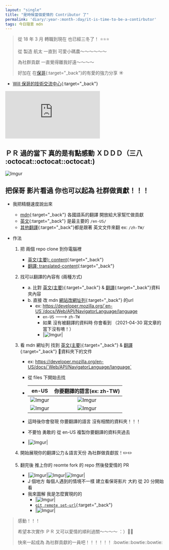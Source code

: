 ```yaml
---
layout: "single"
title: "是時候當個愛情的 Contributor 了"
permalink: 'diary/:year-:month-:day/it-is-time-to-be-a-contirbutor'
tags: 今日隨意 mdn
---
```


> 從 18 年 3 月 轉職到現在 也已經三冬了！ :star::star::star:
>
> 從 製造 航太 一直到 可愛小碼農～～～～～～ 
>
> 為社群貢獻 一直覺得離我好遠～～～～
>
> 好加在 在[保哥](https://blog.miniasp.com/){:target="_back"}的有愛的強力分享 :sunny:


- [Will 保哥的技術交流中心](https://www.facebook.com/will.fans/){:target="_back"}
<iframe src="https://www.facebook.com/plugins/video.php?height=314&href=https%3A%2F%2Fwww.facebook.com%2Fwill.fans%2Fvideos%2F299499448358373%2F&show_text=false&width=560" style="border:none;overflow:hidden" scrolling="no" frameborder="0" allowfullscreen="true" allow="autoplay; clipboard-write; encrypted-media; picture-in-picture; web-share" allowFullScreen="true"></iframe>

## ＰＲ 過的當下 真的是有點感動 ＸＤＤＤ（三八 :octocat::octocat::octocat:)
![Imgur](https://i.imgur.com/AmHhgoZ.png)


## 把保哥 影片看過 你也可以起為 社群做貢獻！！！

- 我把精髓速度說出來
   - [mdn](https://developer.mozilla.org/en-US/){:target="_back"} 各國語系的翻譯 開放給大家幫忙做貢獻
   - [英文](https://github.com/mdn/content){:target="_back"} 是最主要的 `/en-US/`
   - [其他翻譯](https://github.com/mdn/translated-content){:target="_back"}都是跟著 英文文件來翻 ex: `/zh-TW/`

- 作法
   1. 把 兩個 repo clone 到你電腦裡
      - [英文(主要): content](https://github.com/mdn/content){:target="_back"} 
      - [翻譯: translated-content](https://github.com/mdn/translated-content){:target="_back"}
   2. 找可以翻譯的內容有 (兩種方式)
      - a. 比對 [英文(主要)](https://github.com/mdn/content){:target="_back"} & [翻譯](https://github.com/mdn/translated-content){:target="_back"}資料夾內容
      - b. 直接 改 mdn [網站改網址列](https://developer.mozilla.org/en-US/docs/Web/API/NavigatorLanguage/language){:target="_back"} 的url
         - ex: https://developer.mozilla.org/`en-US`/docs/Web/API/NavigatorLanguage/language  
            - `en-US` ---> `zh-TW` 
            - 如果 沒有被翻譯的資料時 你會看到 （2021-04-30 寫文章的當下沒有唷！）
            - |![Imgur](https://i.imgur.com/MTLf5Sp.png)|

   3. 看 mdn 網址列 找到 [英文(主要)](https://github.com/mdn/content){:target="_back"} & [翻譯](https://github.com/mdn/translated-content){:target="_back"} 資料夾下的文件
      - ex: https://developer.mozilla.org/en-US/docs/`Web/API/NavigatorLanguage/language`
      - 從 files 下開始去找
      - | en-US | 你要翻譯的語言(ex: zh-TW)|
        | :---: |  :---:|
        |![Imgur](https://i.imgur.com/sOqtG6J.png)|![Imgur](https://i.imgur.com/hTYxUIl.png)|
        |![Imgur](https://i.imgur.com/fNZOZCD.png)|![Imgur](https://i.imgur.com/bl4M4pa.png)|

      - 這時後你會發現 你要翻譯的語言 沒有相關的資料夾！！！
      - 不要怕 勇敢的 從 en-US 複製你要翻譯的資料夾過去
      - |![Imgur](https://i.imgur.com/OXl6gNg.png)|

   4. 開始展現你的翻譯公力＆語言天份 為社群做貢獻拔！:pencil2::pencil2:
   5. 翻完後 推上你的 reomte fork 的 repo 然後發愛情的 PR
      - |![Imgur](https://i.imgur.com/OkQDDmJ.png)|![Imgur](https://i.imgur.com/e8XFcZq.png)|![Imgur](https://i.imgur.com/WXObwbg.png)|
      - J 個地方 每個人遇到的情境不一樣 建立看保哥影片 大約 從 20 分開始看
      - 我來圖解 我是怎麼實現的的 
         - |![Imgur](https://i.imgur.com/DzDcPRk.jpg)|
         - [`git remote set-url`](https://git-scm.com/docs/git-remote){:target="_back"}
         - |![Imgur](https://i.imgur.com/q935gR3.png)|
         

> 感動！！！
>
> 希望本次實作 ＰＲ 又可以愛情的順利過關～～～～ ：）:violin::violin:
>
> 快來一起成為 為社群貢獻的一員吧！！！！！！   :bowtie::bowtie::bowtie: